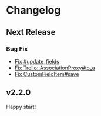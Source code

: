 # Changelog

## Next Release

### Bug Fix

* [Fix #update_fields](https://github.com/jeremytregunna/ruby-trello/issues/272)
* [Fix Trello::AssociationProxy#to_a](https://github.com/jeremytregunna/ruby-trello/issues/274)
* [Fix CustomFieldItem#save](https://github.com/jeremytregunna/ruby-trello/pull/277)

## v2.2.0

Happy start!